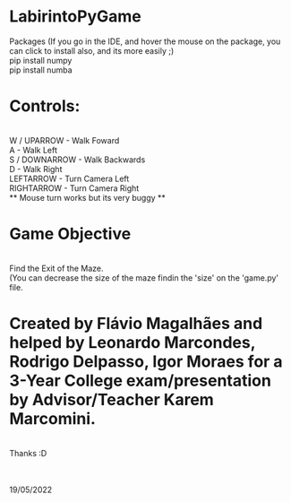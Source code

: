 # LabirintoPyGame

Packages (If you go in the IDE, and hover the mouse on the package, you can click to install also, and its more easily ;)
<br>pip install numpy
<br>pip install numba

###

# Controls:
<br>W / UPARROW - Walk Foward
<br>A - Walk Left
<br>S / DOWNARROW - Walk Backwards
<br>D - Walk Right
<br>LEFTARROW - Turn Camera Left
<br>RIGHTARROW - Turn Camera Right
<br>** Mouse turn works but its very buggy **

# Game Objective
<br>Find the Exit of the Maze.
<br>(You can decrease the size of the maze findin the 'size' on the 'game.py' file.

# Created by Flávio Magalhães and helped by Leonardo Marcondes, Rodrigo Delpasso, Igor Moraes for a 3-Year College exam/presentation by Advisor/Teacher Karem Marcomini.
<br>Thanks :D

<br><br>19/05/2022

